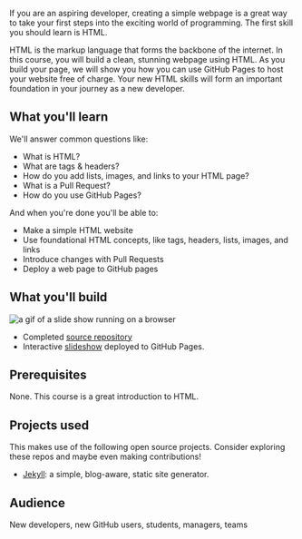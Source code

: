 If you are an aspiring developer, creating a simple webpage is a great way to take your first steps into the exciting world of programming. The first skill you should learn is HTML.

HTML is the markup language that forms the backbone of the internet. In this course, you will build a clean, stunning webpage using HTML. As you build your page, we will show you how you can use GitHub Pages to host your website free of charge. Your new HTML skills will form an important foundation in your journey as a new developer.

## What you'll learn

We'll answer common questions like:

- What is HTML?
- What are tags & headers?
- How do you add lists, images, and links to your HTML page?
- What is a Pull Request?
- How do you use GitHub Pages?

And when you're done you'll be able to:
- Make a simple HTML website
- Use foundational HTML concepts, like tags, headers, lists, images, and links
- Introduce changes with Pull Requests
- Deploy a web page to GitHub pages

## What you'll build
![a gif of a slide show running on a browser](https://user-images.githubusercontent.com/16547949/69274863-44362880-0ba9-11ea-98f6-b58cfc9eab02.gif)

- Completed [source repository](https://github.com/githubtraining/github-slideshow-demo/)
- Interactive [slideshow](https://githubtraining.github.io/github-slideshow-demo/) deployed to GitHub Pages.

## Prerequisites
None. This course is a great introduction to HTML.

## Projects used
This makes use of the following open source projects. Consider exploring these repos and maybe even making contributions!

- [Jekyll](https://github.com/jekyll/jekyll): a simple, blog-aware, static site generator.

## Audience

New developers, new GitHub users, students, managers, teams

